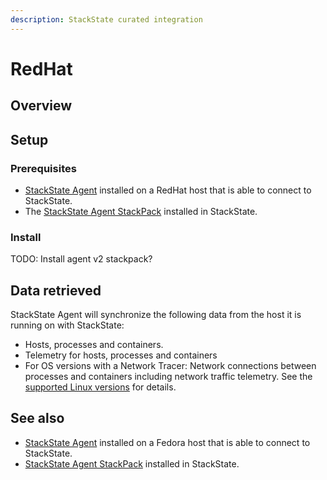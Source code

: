 ```yaml
---
description: StackState curated integration
---
```


# RedHat

## Overview

## Setup

### Prerequisites
 
* [StackState Agent](/setup/agent/linux.md) installed on a RedHat host that is able to connect to StackState.
* The [StackState Agent StackPack](/stackpacks/integrations/agent.md) installed in StackState.

### Install

TODO: Install agent v2 stackpack?

## Data retrieved

StackState Agent will synchronize the following data from the host it is running on with StackState:

- Hosts, processes and containers.
- Telemetry for hosts, processes and containers   
- For OS versions with a Network Tracer: Network connections between processes and containers including network traffic telemetry. See the [supported Linux versions](/setup/agent/linux.md#supported-linux-versions) for details.

## See also

* [StackState Agent](/setup/agent/linux.md) installed on a Fedora host that is able to connect to StackState.
* [StackState Agent StackPack](/stackpacks/integrations/agent.md) installed in StackState.